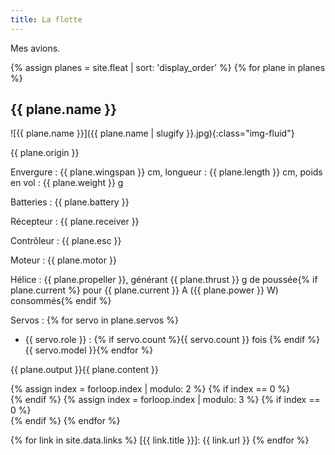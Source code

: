 ```yaml
---
title: La flotte
---
```

Mes avions.

<div class="row">
{% assign planes = site.fleat | sort: 'display_order' %}
{% for plane in planes %}
<div class="col-lg-4 col-md-6">

## {{ plane.name }}

![{{ plane.name }}]({{ plane.name | slugify }}.jpg){:class="img-fluid"}

{{ plane.origin }}

Envergure&nbsp;: {{ plane.wingspan }}&nbsp;cm,
longueur&nbsp;: {{ plane.length }}&nbsp;cm,
poids en vol&nbsp;: {{ plane.weight }}&nbsp;g

Batteries&nbsp;: {{ plane.battery }}

Récepteur&nbsp;: {{ plane.receiver }}

Contrôleur&nbsp;: {{ plane.esc }}

Moteur&nbsp;: {{ plane.motor }}

Hélice&nbsp;: {{ plane.propeller }}, générant {{ plane.thrust }}&nbsp;g de poussée{% if plane.current %} pour {{ plane.current }}&nbsp;A ({{ plane.power }}&nbsp;W) consommés{% endif %}

Servos&nbsp;:
{% for servo in plane.servos %}
- {{ servo.role }}&nbsp;: {% if servo.count %}{{ servo.count }} fois {% endif %}{{ servo.model }}{% endfor %}

{{ plane.output }}{{ plane.content }}
</div>
{% assign index = forloop.index | modulo: 2 %}
{% if index == 0 %}<div class="clearfix hidden-lg-up"></div>{% endif %}
{% assign index = forloop.index | modulo: 3 %}
{% if index == 0 %}<div class="clearfix hidden-md-down"></div>{% endif %}
{% endfor %}
</div>

{% for link in site.data.links %}
[{{ link.title }}]: {{ link.url }}
{% endfor %}

